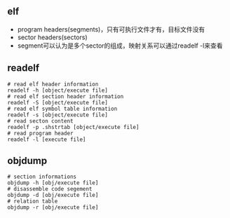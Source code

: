 ## elf
- program headers(segments)，只有可执行文件才有，目标文件没有
- sector headers(sectors)
- segment可以认为是多个sector的组成，映射关系可以通过readelf -l来查看

## readelf
```
# read elf header information
readelf -h [object/execute file] 
# read elf section header information
readelf -S [object/execute file] 
# read elf symbol table information
readelf -s [object/execute file] 
# read secton content
readelf -p .shstrtab [object/execute file]
# read program header
readelf -l [execute file]
```

## objdump
```
# section informations
objdump -h [obj/execute file]
# disassemble code segement
objdump -d [obj/execute file]
# relation table
objdump -r [obj/execute file]
```